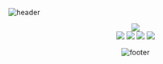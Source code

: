 
![header](https://capsule-render.vercel.app/api?type=waving&color=gradient&height=180&section=header&text=Gregory%20Redos&fontSize=90&animation=scaleIn&desc=Student%20at%20Makers%20Academy&descAlignY=75&descAlign=72)

<div align="center" height="400px" width="800em">
<img src="http://github-profile-summary-cards.vercel.app/api/cards/profile-details?username=G-Redos&theme=2077"/>
</div>

<div align="center">
<div height="300em" width="700em">
<img src="http://github-profile-summary-cards.vercel.app/api/cards/most-commit-language?username=G-Redos&theme=2077"/>
<img src="http://github-profile-summary-cards.vercel.app/api/cards/repos-per-language?username=G-Redos&theme=2077"/>
<img src="http://github-profile-summary-cards.vercel.app/api/cards/stats?username=G-Redos&theme=2077"/>
<img src="http://github-profile-summary-cards.vercel.app/api/cards/productive-time?username=G-Redos&theme=2077&gmtOffset=1"/>
</div>

<!-- # Reach me -->

![footer](https://capsule-render.vercel.app/api?type=waving&color=gradient&height=80&section=footer)
